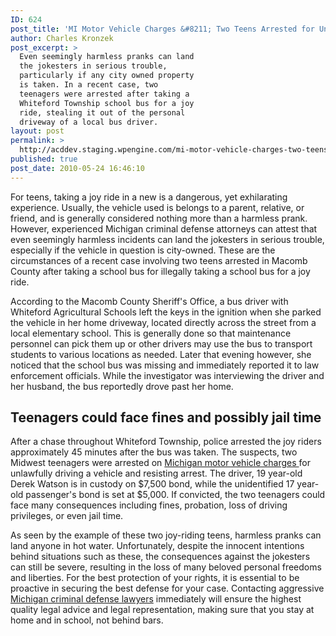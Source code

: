 ```yaml
---
ID: 624
post_title: 'MI Motor Vehicle Charges &#8211; Two Teens Arrested for Unlawful Joy Ride in School Bus'
author: Charles Kronzek
post_excerpt: >
  Even seemingly harmless pranks can land
  the jokesters in serious trouble,
  particularly if any city owned property
  is taken. In a recent case, two
  teenagers were arrested after taking a
  Whiteford Township school bus for a joy
  ride, stealing it out of the personal
  driveway of a local bus driver.
layout: post
permalink: >
  http://acddev.staging.wpengine.com/mi-motor-vehicle-charges-two-teens-arrested-for-unlawful-joy-ride-in-school-bus.html
published: true
post_date: 2010-05-24 16:46:10
---
```

For teens, taking a joy ride in a new is a dangerous, yet exhilarating experience. Usually, the vehicle used is belongs to a parent, relative, or friend, and is generally considered nothing more than a harmless prank. However, experienced Michigan criminal defense attorneys can attest that even seemingly harmless incidents can land the jokesters in serious trouble, especially if the vehicle in question is city-owned. These are the circumstances of a recent case involving two teens arrested in Macomb County after taking a school bus for illegally taking a school bus for a joy ride.

According to the Macomb County Sheriff's Office, a bus driver with Whiteford Agricultural Schools left the keys in the ignition when she parked the vehicle in her home driveway, located directly across the street from a local elementary school. This is generally done so that maintenance personnel can pick them up or other drivers may use the bus to transport students to various locations as needed. Later that evening however, she noticed that the school bus was missing and immediately reported it to law enforcement officials. While the investigator was interviewing the driver and her husband, the bus reportedly drove past her home.


<h2>Teenagers could face fines and possibly jail time</h2>

After a chase throughout Whiteford Township, police arrested the joy riders approximately 45 minutes after the bus was taken. The suspects, two Midwest teenagers were arrested on <a href="http://acddev.staging.wpengine.com/motor-vehicle-charges.html" target="_blank">Michigan motor vehicle charges </a>for unlawfully driving a vehicle and resisting arrest. The driver, 19 year-old Derek Watson is in custody on $7,500 bond, while the unidentified 17 year-old passenger's bond is set at $5,000. If convicted, the two teenagers could face many consequences including fines, probation, loss of driving privileges, or even jail time.

As seen by the example of these two joy-riding teens, harmless pranks can land anyone in hot water. Unfortunately, despite the innocent intentions behind situations such as these, the consequences against the jokesters can still be severe, resulting in the loss of many beloved personal freedoms and liberties. For the best protection of your rights, it is essential to be proactive in securing the best defense for your case. Contacting aggressive <a href="http://acddev.staging.wpengine.com/" target="_blank">Michigan criminal defense lawyers</a> immediately will ensure the highest quality legal advice and legal representation, making sure that you stay at home and in school, not behind bars.